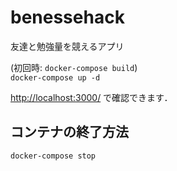 # benessehack

友達と勉強量を競えるアプリ


(初回時: `docker-compose build`)  
```docker-compose up -d```

[http://localhost:3000/](http://localhost:3000/) で確認できます．

## コンテナの終了方法
```docker-compose stop``` 
